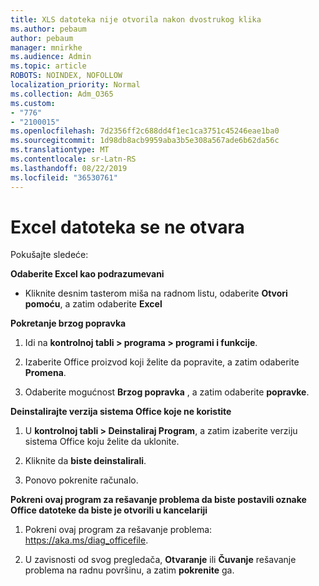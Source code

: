 ```yaml
---
title: XLS datoteka nije otvorila nakon dvostrukog klika
ms.author: pebaum
author: pebaum
manager: mnirkhe
ms.audience: Admin
ms.topic: article
ROBOTS: NOINDEX, NOFOLLOW
localization_priority: Normal
ms.collection: Adm_O365
ms.custom:
- "776"
- "2100015"
ms.openlocfilehash: 7d2356ff2c688dd4f1ec1ca3751c45246eae1ba0
ms.sourcegitcommit: 1d98db8acb9959aba3b5e308a567ade6b62da56c
ms.translationtype: MT
ms.contentlocale: sr-Latn-RS
ms.lasthandoff: 08/22/2019
ms.locfileid: "36530761"
---
```

# <a name="excel-file-doesnt-open"></a>Excel datoteka se ne otvara

Pokušajte sledeće:

**Odaberite Excel kao podrazumevani**

* Kliknite desnim tasterom miša na radnom listu, odaberite **Otvori pomoću**, a zatim odaberite **Excel**

**Pokretanje brzog popravka**

1. Idi na **kontrolnoj tabli > programa > programi i funkcije**.

2. Izaberite Office proizvod koji želite da popravite, a zatim odaberite **Promena**.

3. Odaberite mogućnost **Brzog popravka** , a zatim odaberite **popravke**.

**Deinstalirajte verzija sistema Office koje ne koristite**

1. U **kontrolnoj tabli > Deinstaliraj Program**, a zatim izaberite verziju sistema Office koju želite da uklonite.

2. Kliknite da **biste deinstalirali**.

3. Ponovo pokrenite računalo.

**Pokreni ovaj program za rešavanje problema da biste postavili oznake Office datoteke da biste je otvorili u kancelariji**

1. Pokreni ovaj program za rešavanje problema: https://aka.ms/diag_officefile.

2. U zavisnosti od svog pregledača, **Otvaranje** ili **Čuvanje** rešavanje problema na radnu površinu, a zatim **pokrenite** ga.
